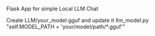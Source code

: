 Flask App for simple Local LLM Chat

Create LLM/your_model.gguf and update it llm_model.py "self.MODEL_PATH = 'your/model/path/*.gguf'"